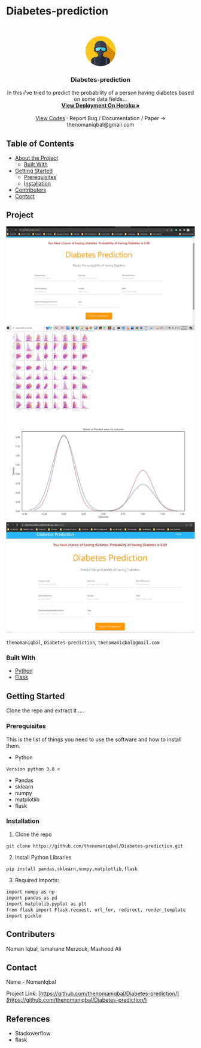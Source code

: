# Diabetes-prediction

<br />
<p align="center">
  <a href="https://github.com/thenomaniqbal/Diabetes-prediction">
    <img src="images/profile.png" alt="Logo" width="80" height="80">
  </a>

  <h3 align="center">Diabetes-prediction</h3>

  <p align="center">
    In this i've tried to predict the probability of a person having diabetes based on some data fields...
    <br />
    <a href="https://diabetesprediction404.herokuapp.com/"><strong>View Deployment On Heroku »</strong></a>
    <br />
    <br />
    <a href="https://github.com/thenomaniqbal/Diabetes-prediction">View Codes</a>
    ·
    <a>Report Bug / Documentation / Paper -> thenomaniqbal@gmail.com</a>
    
  </p>
</p>



<!-- TABLE OF CONTENTS -->
## Table of Contents

* [About the Project](#about-the-project)
  * [Built With](#built-with)
* [Getting Started](#getting-started)
  * [Prerequisites](#prerequisites)
  * [Installation](#installation)
* [Contributers](#contributers)
* [Contact](#contact)


<!-- ABOUT THE PROJECT -->
## Project

 <a href="https://github.com/thenomaniqbal/Diabetes-prediction/">
    <img src="images/img.png">   <img src="images/img1.png"> <img src="images/img2.png"> <img src="images/img3.png">
  </a>

`thenomaniqbal`, `Diabetes-prediction`,  `thenomaniqbal@gmail.com`


### Built With

* [Python](python)
* [Flask](flask)



<!-- GETTING STARTED -->
## Getting Started

Clone the repo and extract it ....

### Prerequisites

This is the list of things you need to use the software and how to install them.
* Python
```
Version python 3.8 <
```
* Pandas
* sklearn
* numpy
* matplotlib
* flask

### Installation
 
1. Clone the repo
```
git clone https://github.com/thenomaniqbal/Diabetes-prediction.git

```
2. Install Python Libraries
```
pip install pandas,sklearn,numpy,matplotlib,flask

```

3. Required Imports:
```
import numpy as np
import pandas as pd
import matplolib.pyplot as plt
from flask import Flask,request, url_for, redirect, render_template
import pickle
```
## Contributers

Noman Iqbal, Ismahane Merzouk, Mashood Ali

<!-- CONTACT -->
## Contact

Name - NomanIqbal

Project Link: [https://github.com/thenomaniqbal/Diabetes-prediction/](https://github.com/thenomaniqbal/Diabetes-prediction/)


## References
* Stackoverflow
* flask
